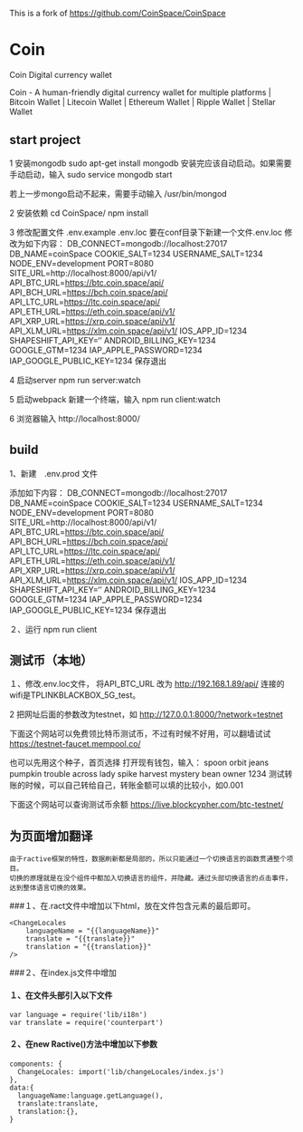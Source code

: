 This is a fork of https://github.com/CoinSpace/CoinSpace

# Coin
Coin Digital currency wallet

Coin - A human-friendly digital currency wallet for multiple platforms | Bitcoin Wallet | Litecoin Wallet | Ethereum Wallet | Ripple Wallet | Stellar Wallet



## start project 

1 安装mongodb
sudo apt-get install mongodb
安装完应该自动启动。如果需要手动启动，输入
sudo service mongodb start

若上一步mongo启动不起来，需要手动输入
 /usr/bin/mongod 

2 安装依赖
cd CoinSpace/
npm install

3 修改配置文件
.env.example .env.loc
要在conf目录下新建一个文件.env.loc
修改为如下内容：
DB_CONNECT=mongodb://localhost:27017
DB_NAME=coinSpace
COOKIE_SALT=1234
USERNAME_SALT=1234
NODE_ENV=development
PORT=8080
SITE_URL=http://localhost:8000/api/v1/
API_BTC_URL=https://btc.coin.space/api/
API_BCH_URL=https://bch.coin.space/api/
API_LTC_URL=https://ltc.coin.space/api/
API_ETH_URL=https://eth.coin.space/api/v1/
API_XRP_URL=https://xrp.coin.space/api/v1/
API_XLM_URL=https://xlm.coin.space/api/v1/
IOS_APP_ID=1234
SHAPESHIFT_API_KEY=‘’
ANDROID_BILLING_KEY=1234
GOOGLE_GTM=1234
IAP_APPLE_PASSWORD=1234
IAP_GOOGLE_PUBLIC_KEY=1234
保存退出

4 启动server
npm run server:watch

5 启动webpack
新建一个终端，输入 
npm run client:watch

6 浏览器输入
http://localhost:8000/

## build　

1、新建　.env.prod 文件

添加如下内容：
DB_CONNECT=mongodb://localhost:27017
DB_NAME=coinSpace
COOKIE_SALT=1234
USERNAME_SALT=1234
NODE_ENV=development
PORT=8080
SITE_URL=http://localhost:8000/api/v1/
API_BTC_URL=https://btc.coin.space/api/
API_BCH_URL=https://bch.coin.space/api/
API_LTC_URL=https://ltc.coin.space/api/
API_ETH_URL=https://eth.coin.space/api/v1/
API_XRP_URL=https://xrp.coin.space/api/v1/
API_XLM_URL=https://xlm.coin.space/api/v1/
IOS_APP_ID=1234
SHAPESHIFT_API_KEY=‘’
ANDROID_BILLING_KEY=1234
GOOGLE_GTM=1234
IAP_APPLE_PASSWORD=1234
IAP_GOOGLE_PUBLIC_KEY=1234
保存退出

２、运行
npm run client

## 测试币（本地）

１、修改.env.loc文件，
将API_BTC_URL 改为 http://192.168.1.89/api/
连接的wifi是TPLINKBLACKBOX_5G_test。

2 把网址后面的参数改为testnet，如
http://127.0.0.1:8000/?network=testnet


下面这个网站可以免费领比特币测试币，不过有时候不好用，可以翻墙试试
https://testnet-faucet.mempool.co/

也可以先用这个种子，首页选择 打开现有钱包，输入：
spoon orbit jeans pumpkin trouble across lady spike harvest mystery bean owner
1234
测试转账的时候，可以自己转给自己，转账金额可以填的比较小，如0.001


下面这个网站可以查询测试币余额
https://live.blockcypher.com/btc-testnet/



## 为页面增加翻译

    由于ractive框架的特性，数据刷新都是局部的，所以只能通过一个切换语言的函数贯通整个项目。
    切换的原理就是在没个组件中都加入切换语言的组件，并隐藏。通过头部切换语言的点击事件，达到整体语言切换的效果。
###１、在.ract文件中增加以下html，放在文件包含元素的最后即可。

    <ChangeLocales 
        languageName = "{{languageName}}"
        translate = "{{translate}}"
        translation = "{{translation}}"
    />

###２、在index.js文件中增加

#### １、在文件头部引入以下文件
    var language = require('lib/i18n')
    var translate = require('counterpart')
#### ２、在new Ractive()方法中增加以下参数
    components: {
      ChangeLocales: import('lib/changeLocales/index.js')
    },
    data:{
      languageName:language.getLanguage(),
      translate:translate,
      translation:{},
    }
